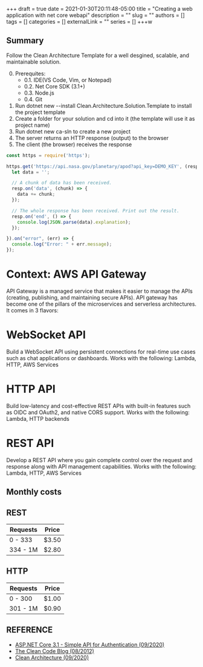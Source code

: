 +++ 
draft = true
date = 2021-01-30T20:11:48-05:00
title = "Creating a web application with net core webapi"
description = ""
slug = ""
authors = []
tags = []
categories = []
externalLink = ""
series = []
+++w

## Summary

Follow the Clean Architecture Template for a well desgined, scalable, and maintainable solution.

0. Prerequites:
    * 0.1. IDE(VS Code, Vim, or Notepad)
    * 0.2. Net Core SDK (3.1+)
    * 0.3. Node.js
    * 0.4. Git	
1. Run 
dotnet new --install Clean.Architecture.Solution.Template to install the project template
2. Create a folder for your solution and cd into it (the template will use it as project name)
3. Run dotnet new ca-sln to create a new project
3. The server returns an HTTP response (output) to the browser
4. The client (the browser) receives the response


```js {linenos=table,linenostart=0}
const https = require('https');

https.get('https://api.nasa.gov/planetary/apod?api_key=DEMO_KEY', (resp) => {
  let data = '';

  // A chunk of data has been received.
  resp.on('data', (chunk) => {
    data += chunk;
  });

  // The whole response has been received. Print out the result.
  resp.on('end', () => {
    console.log(JSON.parse(data).explanation);
  });

}).on("error", (err) => {
  console.log("Error: " + err.message);
});
```

# Context: AWS API Gateway
API Gateway is a managed service that makes it easier to manage the APIs (creating, publishing, and maintaining secure APIs). API gateway has become one of the pillars of the microservices and serverless architectures. It comes in 3 flavors:

# WebSocket API
Build a WebSocket API using persistent connections for real-time use cases such as chat applications or dashboards.
Works with the following:
Lambda, HTTP, AWS Services

# HTTP API
Build low-latency and cost-effective REST APIs with built-in features such as OIDC and OAuth2, and native CORS support.
Works with the following:
Lambda, HTTP backends

# REST API
Develop a REST API where you gain complete control over the request and response along with API management capabilities.
Works with the following:
Lambda, HTTP, AWS Services

## Monthly costs
## REST 
Requests        | Price    |
----------------|----------|
        0 - 333 | $3.50    |
       334 - 1M | $2.80    |
## HTTP
Requests        | Price    |
----------------|----------|
        0 - 300 | $1.00    |
       301 - 1M | $0.90    |

## REFERENCE
* [ASP.NET Core 3.1 - Simple API for Authentication (09/2020)](https://jasonwatmore.com/post/2019/10/14/aspnet-core-3-simple-api-for-authentication-registration-and-user-management)
* [The Clean Code Blog (08/2012)](http://blog.cleancoder.com/uncle-bob/2012/08/13/the-clean-architecture.html)
* [Clean Architecture (09/2020)](https://github.com/jasontaylordev/CleanArchitecture)




